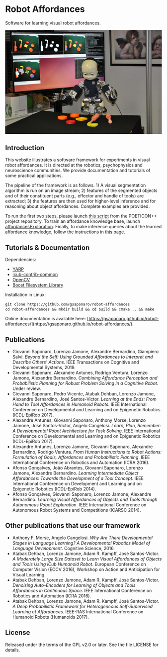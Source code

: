 # Robot Affordances

Software for learning visual robot affordances.

![alt text](icub_with_objects_reduced_once.jpg "The iCub robot in Lisbon when using objects and reasoning about their affordances")

## Introduction

This website illustrates a software framework for experiments in visual robot affordances. It is directed at the robotics, psychophysics and neuroscience communities. We provide documentation and tutorials of some practical applications.

The pipeline of the framework is as follows. 1) A visual segmentation algorithm is run on an image stream; 2) features of the segmented objects and of their constituent parts (e.g., effector and handle of tools) are extracted; 3) the features are then used for higher-level inference and for reasoning about object affordances. Complete examples are provided.

To run the first two steps, please launch [this script](https://github.com/robotology/poeticon/blob/master/app/scripts/segmentation.xml.template) from the POETICON++ project repository. To train an affordance knowledge base, launch [affordancesExploration](https://github.com/robotology/poeticon/blob/master/app/scripts/affordancesExploration.xml.template). Finally, to make inference queries about the learned affordance knowledge, follow the instructions in [this page](https://github.com/robotology/poeticon/tree/master/src/affNetwork).

## Tutorials & Documentation

Dependencies:

- [YARP](https://github.com/robotology/yarp)
- [icub-contrib-common](https://github.com/robotology/icub-contrib-common)
- [OpenCV](http://opencv.org/downloads.html)
- [Boost Filesystem Library](https://www.boost.org)

Installation in Linux:

```
git clone https://github.com/gsaponaro/robot-affordances
cd robot-affordances && mkdir build && cd build && cmake .. && make
```

Online documentation is available here: [https://gsaponaro.github.io/robot-affordances/](https://gsaponaro.github.io/robot-affordances/).

## Publications

* Giovanni Saponaro, Lorenzo Jamone, Alexandre Bernardino, Giampiero Salvi. *Beyond the Self: Using Grounded Affordances to Interpret and Describe Others' Actions*. IEEE Transactions on Cognitive and Developmental Systems, 2019.
* Giovanni Saponaro, Alexandre Antunes, Rodrigo Ventura, Lorenzo Jamone, Alexandre Bernardino. *Combining Affordance Perception and Probabilistic Planning for Robust Problem Solving in a Cognitive Robot*. Under review.
* Giovanni Saponaro, Pedro Vicente, Atabak Dehban, Lorenzo Jamone, Alexandre Bernardino, José Santos-Victor. *Learning at the Ends: From Hand to Tool Affordances in Humanoid Robots*. IEEE International Conference on Developmental and Learning and on Epigenetic Robotics (ICDL-EpiRob 2017).
* Alexandre Antunes, Giovanni Saponaro, Anthony Morse, Lorenzo Jamone, José Santos-Victor, Angelo Cangelosi. *Learn, Plan, Remember: A Developmental Robot Architecture for Task Solving*. IEEE International Conference on Developmental and Learning and on Epigenetic Robotics (ICDL-EpiRob 2017).
* Alexandre Antunes, Lorenzo Jamone, Giovanni Saponaro, Alexandre Bernardino, Rodrigo Ventura. *From Human Instructions to Robot Actions: Formulation of Goals, Affordances and Probabilistic Planning*. IEEE International Conference on Robotics and Automation (ICRA 2016).
* Afonso Gonçalves, João Abrantes, Giovanni Saponaro, Lorenzo Jamone, Alexandre Bernardino. *Learning Intermediate Object Affordances: Towards the Development of a Tool Concept*. IEEE International Conference on Development and Learning and on Epigenetic Robotics (ICDL-EpiRob 2014).
* Afonso Gonçalves, Giovanni Saponaro, Lorenzo Jamone, Alexandre Bernardino. *Learning Visual Affordances of Objects and Tools through Autonomous Robot Exploration*. IEEE International Conference on Autonomous Robot Systems and Competitions (ICARSC 2014).

## Other publications that use our framework

* Anthony F. Morse, Angelo Cangelosi. *Why Are There Developmental Stages in Language Learning? A Developmental Robotics Model of Language Development*. Cognitive Science, 2016.
* Atabak Dehban, Lorenzo Jamone, Adam R. Kampff, José Santos-Victor. *A Moderately Large Size Dataset to Learn Visual Affordances of Objects and Tools Using iCub Humanoid Robot*. European Conference on Computer Vision (ECCV 2016), Workshop on Action and Anticipation for Visual Learning.
* Atabak Dehban, Lorenzo Jamone, Adam R. Kampff, José Santos-Victor. *Denoising Auto-Encoders for Learning of Objects and Tools Affordances in Continuous Space*. IEEE International Conference on Robotics and Automation (ICRA 2016).
* Atabak Dehban, Lorenzo Jamone, Adam R. Kampff, José Santos-Victor. *A Deep Probabilistic Framework for Heterogeneous Self-Supervised Learning of Affordances*. IEEE-RAS International Conference on Humanoid Robots (Humanoids 2017).

## License

Released under the terms of the GPL v2.0 or later. See the file LICENSE for details.
